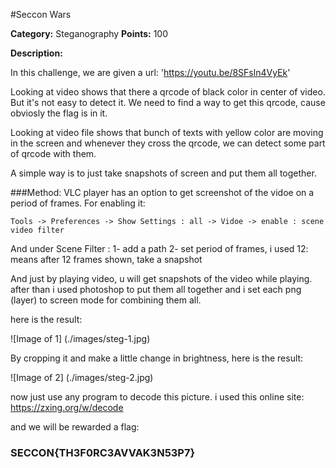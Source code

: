 #Seccon Wars

**Category:** Steganography
**Points:** 100

**Description:**

In this challenge, we are given a url: 'https://youtu.be/8SFsln4VyEk'

Looking at video shows that there a qrcode of black color in center of video. But it's not easy to detect it.
We need to find a way to get this qrcode, cause obviosly the flag is in it.

Looking at video file shows that bunch of texts with yellow color are moving in the screen and whenever they cross the qrcode, we can detect some part of qrcode with them.

A simple way is to just take snapshots of screen and put them all together.

###Method:
VLC player has an option to get screenshot of the vidoe on a period of frames.
For enabling it:

```Tools -> Preferences -> Show Settings : all -> Vidoe -> enable : scene video filter ```

And under Scene Filter : 1- add a path 2- set period of frames, i used 12: means after 12 frames shown, take a snapshot

And just by playing video, u will get snapshots of the video while playing.
after than i used photoshop to put them all together and i set each png (layer) to screen mode for combining them all.

here is the result:

![Image of 1]
(./images/steg-1.jpg)

By cropping it and make a little change in brightness, here is the result:

![Image of 2]
(./images/steg-2.jpg)

now just use any program to decode this picture. i used this online site: https://zxing.org/w/decode

and we will be rewarded a flag:

### SECCON{TH3F0RC3AVVAK3N53P7}

